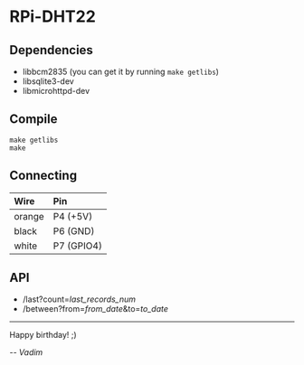 RPi-DHT22
=========

Dependencies
------------

- libbcm2835 (you can get it by running `make getlibs`)
- libsqlite3-dev
- libmicrohttpd-dev

Compile
-------

    make getlibs
    make
 
Connecting
----------

| Wire   | Pin        |
|:-------|:-----------|
| orange | P4 (+5V)   |
| black  | P6 (GND)   |
| white  | P7 (GPIO4) |

API
---

- /last?count=*last_records_num*
- /between?from=*from_date*&to=*to_date*

- - -

Happy birthday! ;)

*-- Vadim*
